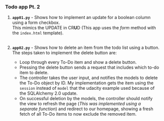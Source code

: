 ### Todo app Pt. 2
1. **`app01.py`** - Shows how to implement an update for a boolean column using a form checkbox. <br>
This mimics the UPDATE in CR**U**D (This app uses the *form* method with the `index.html` template). <br><br>

2. **`app02.py`** - Shows how to delete an item from the todo list using a button. <br> 
The steps taken to implement the delete button are:
    - Loop through every To-Do item and show a delete button.
    - Pressing the delete button sends a request that includes which to-do item to delete.
    - The controller takes the user input, and notifies the models to delete the To-Do object by ID. My implementation gets the item using the `session` instead of `model` that the udacity example used because of the SQLAlchemy 2.0 update.
    - On successful deletion by the models, the controller should notify the view to refresh the page (*This was implemented using a separate function*) and redirect to our homepage, showing a fresh fetch of all To-Do items to now exclude the removed item.

